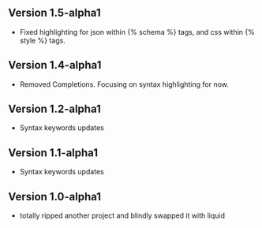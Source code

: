 ## Version 1.5-alpha1

- Fixed highlighting for json within {% schema %} tags, and css within {% style %} tags.

## Version 1.4-alpha1

- Removed Completions. Focusing on syntax highlighting for now.

## Version 1.2-alpha1

- Syntax keywords updates

## Version 1.1-alpha1

- Syntax keywords updates

## Version 1.0-alpha1

- totally ripped another project and blindly swapped it with liquid
